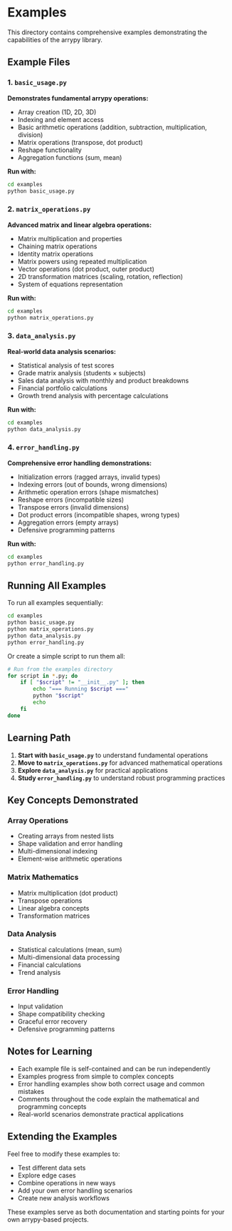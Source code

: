 # Examples

This directory contains comprehensive examples demonstrating the capabilities of the arrypy library.

## Example Files

### 1. `basic_usage.py`
**Demonstrates fundamental arrypy operations:**
- Array creation (1D, 2D, 3D)
- Indexing and element access
- Basic arithmetic operations (addition, subtraction, multiplication, division)
- Matrix operations (transpose, dot product)
- Reshape functionality
- Aggregation functions (sum, mean)

**Run with:**
```bash
cd examples
python basic_usage.py
```

### 2. `matrix_operations.py`
**Advanced matrix and linear algebra operations:**
- Matrix multiplication and properties
- Chaining matrix operations
- Identity matrix operations
- Matrix powers using repeated multiplication
- Vector operations (dot product, outer product)
- 2D transformation matrices (scaling, rotation, reflection)
- System of equations representation

**Run with:**
```bash
cd examples
python matrix_operations.py
```

### 3. `data_analysis.py`
**Real-world data analysis scenarios:**
- Statistical analysis of test scores
- Grade matrix analysis (students × subjects)
- Sales data analysis with monthly and product breakdowns
- Financial portfolio calculations
- Growth trend analysis with percentage calculations

**Run with:**
```bash
cd examples
python data_analysis.py
```

### 4. `error_handling.py`
**Comprehensive error handling demonstrations:**
- Initialization errors (ragged arrays, invalid types)
- Indexing errors (out of bounds, wrong dimensions)
- Arithmetic operation errors (shape mismatches)
- Reshape errors (incompatible sizes)
- Transpose errors (invalid dimensions)
- Dot product errors (incompatible shapes, wrong types)
- Aggregation errors (empty arrays)
- Defensive programming patterns

**Run with:**
```bash
cd examples
python error_handling.py
```

## Running All Examples

To run all examples sequentially:

```bash
cd examples
python basic_usage.py
python matrix_operations.py
python data_analysis.py
python error_handling.py
```

Or create a simple script to run them all:

```bash
# Run from the examples directory
for script in *.py; do
    if [ "$script" != "__init__.py" ]; then
        echo "=== Running $script ==="
        python "$script"
        echo
    fi
done
```

## Learning Path

1. **Start with `basic_usage.py`** to understand fundamental operations
2. **Move to `matrix_operations.py`** for advanced mathematical operations
3. **Explore `data_analysis.py`** for practical applications
4. **Study `error_handling.py`** to understand robust programming practices

## Key Concepts Demonstrated

### Array Operations
- Creating arrays from nested lists
- Shape validation and error handling
- Multi-dimensional indexing
- Element-wise arithmetic operations

### Matrix Mathematics
- Matrix multiplication (dot product)
- Transpose operations
- Linear algebra concepts
- Transformation matrices

### Data Analysis
- Statistical calculations (mean, sum)
- Multi-dimensional data processing
- Financial calculations
- Trend analysis

### Error Handling
- Input validation
- Shape compatibility checking
- Graceful error recovery
- Defensive programming patterns

## Notes for Learning

- Each example file is self-contained and can be run independently
- Examples progress from simple to complex concepts
- Error handling examples show both correct usage and common mistakes
- Comments throughout the code explain the mathematical and programming concepts
- Real-world scenarios demonstrate practical applications

## Extending the Examples

Feel free to modify these examples to:
- Test different data sets
- Explore edge cases
- Combine operations in new ways
- Add your own error handling scenarios
- Create new analysis workflows

These examples serve as both documentation and starting points for your own arrypy-based projects.